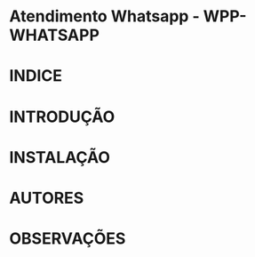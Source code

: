 # Atendimento Whatsapp -  WPP-WHATSAPP

# INDICE

# INTRODUÇÃO

# INSTALAÇÃO

# AUTORES

# OBSERVAÇÕES
